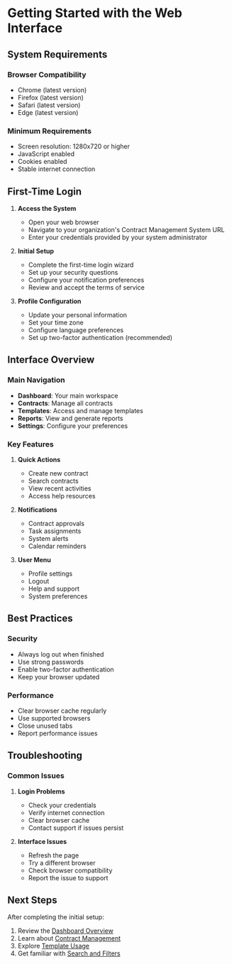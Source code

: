 # Getting Started with the Web Interface

## System Requirements

### Browser Compatibility
- Chrome (latest version)
- Firefox (latest version)
- Safari (latest version)
- Edge (latest version)

### Minimum Requirements
- Screen resolution: 1280x720 or higher
- JavaScript enabled
- Cookies enabled
- Stable internet connection

## First-Time Login

1. **Access the System**
   - Open your web browser
   - Navigate to your organization's Contract Management System URL
   - Enter your credentials provided by your system administrator

2. **Initial Setup**
   - Complete the first-time login wizard
   - Set up your security questions
   - Configure your notification preferences
   - Review and accept the terms of service

3. **Profile Configuration**
   - Update your personal information
   - Set your time zone
   - Configure language preferences
   - Set up two-factor authentication (recommended)

## Interface Overview

### Main Navigation
- **Dashboard**: Your main workspace
- **Contracts**: Manage all contracts
- **Templates**: Access and manage templates
- **Reports**: View and generate reports
- **Settings**: Configure your preferences

### Key Features
1. **Quick Actions**
   - Create new contract
   - Search contracts
   - View recent activities
   - Access help resources

2. **Notifications**
   - Contract approvals
   - Task assignments
   - System alerts
   - Calendar reminders

3. **User Menu**
   - Profile settings
   - Logout
   - Help and support
   - System preferences

## Best Practices

### Security
- Always log out when finished
- Use strong passwords
- Enable two-factor authentication
- Keep your browser updated

### Performance
- Clear browser cache regularly
- Use supported browsers
- Close unused tabs
- Report performance issues

## Troubleshooting

### Common Issues
1. **Login Problems**
   - Check your credentials
   - Verify internet connection
   - Clear browser cache
   - Contact support if issues persist

2. **Interface Issues**
   - Refresh the page
   - Try a different browser
   - Check browser compatibility
   - Report the issue to support

## Next Steps

After completing the initial setup:
1. Review the [Dashboard Overview](dashboard.md)
2. Learn about [Contract Management](contracts.md)
3. Explore [Template Usage](templates.md)
4. Get familiar with [Search and Filters](search.md) 